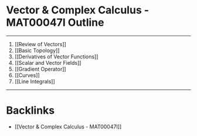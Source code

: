 # Vector & Complex Calculus - MAT00047I Outline
---
1. [[Review of Vectors]]
2. [[Basic Topology]]
3. [[Derivatives of Vector Functions]]
4. [[Scalar and Vector Fields]]
5. [[Gradient Operator]]  
6. [[Curves]]
7. [[Line Integrals]]

---
# Backlinks

- [[Vector & Complex Calculus - MAT00047I]]